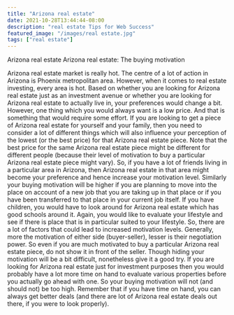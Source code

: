 ```yaml
---
title: "Arizona real estate"
date: 2021-10-28T13:44:44-08:00
description: "real estate Tips for Web Success"
featured_image: "/images/real estate.jpg"
tags: ["real estate"]
---
```


Arizona real estate
Arizona real estate: The buying motivation

Arizona real estate market is really hot. The centre of a lot of action in Arizona is Phoenix metropolitan area. However, when it comes to real estate investing, every area is hot. Based on whether you are looking for Arizona real estate just as an investment avenue or whether you are looking for Arizona real estate to actually live in, your preferences would change a bit. However, one thing which you would always want is a low price. And that is something that would require some effort. 
If you are looking to get a piece of Arizona real estate for yourself and your family, then you need to consider a lot of different things which will also influence your perception of the lowest (or the best price) for that Arizona real estate piece. Note that the best price for the same Arizona real estate piece might be different for different people (because their level of motivation to buy a particular Arizona real estate piece might vary). So, if you have a lot of friends living in a particular area in Arizona, then Arizona real estate in that area might become your preference and hence increase your motivation level. Similarly your buying motivation will be higher if you are planning to move into the place on account of a new job that you are taking up in that place or if you have been transferred to that place in your current job itself. If you have children, you would have to look around for Arizona real estate which has good schools around it. Again, you would like to evaluate your lifestyle and see if there is place that is in particular suited to your lifestyle. 
So, there are a lot of factors that could lead to increased motivation levels. Generally, more the motivation of either side (buyer-seller), lesser is their negotiation power. So even if you are much motivated to buy a particular Arizona real estate piece, do not show it in front of the seller. Though hiding your motivation will be a bit difficult, nonetheless give it a good try. If you are looking for Arizona real estate just for investment purposes then you would probably have a lot more time on hand to evaluate various properties before you actually go ahead with one. So your buying motivation will not (and should not) be too high. Remember that if you have time on hand, you can always get better deals (and there are lot of Arizona real estate deals out there, if you were to look properly). 

